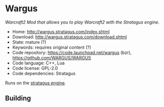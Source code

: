 # Wargus

_Warcraft2 Mod that allows you to play Warcraft2 with the Stratagus engine._

- Home: http://wargus.stratagus.com/index.shtml
- Download: http://wargus.stratagus.com/download.shtml
- State: mature (?)
- Keywords: requires original content (?)
- Code repository: https://code.launchpad.net/wargus (bzr), https://github.com/WARGUS/WARGUS
- Code language: C++, Lua
- Code license: GPL-2.0
- Code dependencies: Stratagus

Runs on the [stratagus engine](http://forums.stratagus.com/).

## Building

